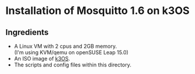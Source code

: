 # Installation of Mosquitto 1.6 on k3OS

## Ingredients
  - A Linux VM with 2 cpus and 2GB memory. \
    (I'm using KVM/qemu on openSUSE Leap 15.0)
  - An ISO image of [k3OS](https://github.com/rancher/k3os/releases/download/v0.2.1/k3os-amd64.iso).
  - The scripts and config files within this directory.
